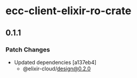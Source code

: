# ecc-client-elixir-ro-crate

## 0.1.1

### Patch Changes

- Updated dependencies [a137eb4]
  - @elixir-cloud/design@0.2.0
